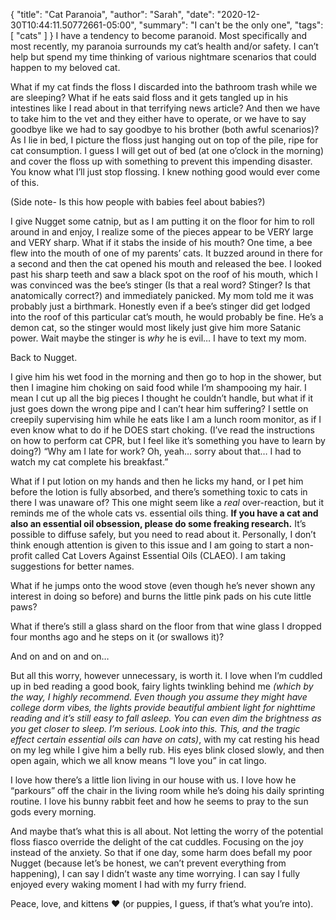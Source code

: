{
    "title": "Cat Paranoia",
    "author": "Sarah",
    "date": "2020-12-30T10:44:11.50772661-05:00",
    "summary": "I can't be the only one",
    "tags": [
        "cats"
    ]
}
I have a tendency to become paranoid. Most specifically and most
recently, my paranoia surrounds my cat’s health and/or safety. I can’t
help but spend my time thinking of various nightmare scenarios that
could happen to my beloved cat.

What if my cat finds the floss I discarded into the bathroom trash while
we are sleeping? What if he eats said floss and it gets tangled up in
his intestines like I read about in that terrifying news article? And
then we have to take him to the vet and they either have to operate, or
we have to say goodbye like we had to say goodbye to his brother (both
awful scenarios)? As I lie in bed, I picture the floss just hanging out
on top of the pile, ripe for cat consumption. I guess I will get out of
bed (at one o’clock in the morning) and cover the floss up with
something to prevent this impending disaster. You know what I’ll just
stop flossing. I knew nothing good would ever come of this.

(Side note- Is this how people with babies feel about babies?)

I give Nugget some catnip, but as I am putting it on the floor for him
to roll around in and enjoy, I realize some of the pieces appear to be
VERY large and VERY sharp. What if it stabs the inside of his mouth? One
time, a bee flew into the mouth of one of my parents’ cats. It buzzed
around in there for a second and then the cat opened his mouth and
released the bee. I looked past his sharp teeth and saw a black spot on
the roof of his mouth, which I was convinced was the bee’s stinger (Is
that a real word? Stinger? Is that anatomically correct?) and
immediately panicked. My mom told me it was probably just a birthmark.
Honestly even if a bee’s stinger did get lodged into the roof of this
particular cat’s mouth, he would probably be fine. He’s a demon cat, so
the stinger would most likely just give him more Satanic power. Wait
maybe the stinger is *why* he is evil… I have to text my mom.

Back to Nugget.

I give him his wet food in the morning and then go to hop in the shower,
but then I imagine him choking on said food while I’m shampooing my
hair. I mean I cut up all the big pieces I thought he couldn’t handle,
but what if it just goes down the wrong pipe and I can’t hear him
suffering? I settle on creepily supervising him while he eats like I am
a lunch room monitor, as if I even know what to do if he DOES start
choking. (I’ve read the instructions on how to perform cat CPR, but I
feel like it’s something you have to learn by doing?) “Why am I late for
work? Oh, yeah… sorry about that… I had to watch my cat complete his
breakfast.”

What if I put lotion on my hands and then he licks my hand, or I pet him
before the lotion is fully absorbed, and there’s something toxic to cats
in there I was unaware of? This one might seem like a *real*
over-reaction, but it reminds me of the whole cats vs. essential oils
thing. **If you have a cat and also an essential oil obsession, please
do some freaking research.** It’s possible to diffuse safely, but you
need to read about it. Personally, I don’t think enough attention is
given to this issue and I am going to start a non-profit called Cat
Lovers Against Essential Oils (CLAEO). I am taking suggestions for
better names.

What if he jumps onto the wood stove (even though he’s never shown any
interest in doing so before) and burns the little pink pads on his cute
little paws?

What if there’s still a glass shard on the floor from that wine glass I
dropped four months ago and he steps on it (or swallows it)?

And on and on and on…

But all this worry, however unnecessary, is worth it. I love when I’m
cuddled up in bed reading a good book, fairy lights twinkling behind me
*(which by the way, I highly recommend. Even though you assume they
might have college dorm vibes, the lights provide beautiful ambient
light for nighttime reading and it’s still easy to fall asleep. You can
even dim the brightness as you get closer to sleep. I’m serious. Look
into this. This, and the tragic effect certain essential oils can have
on cats)*, with my cat resting his head on my leg while I give him a
belly rub. His eyes blink closed slowly, and then open again, which we
all know means “I love you” in cat lingo.

I love how there’s a little lion living in our house with us. I love how
he “parkours” off the chair in the living room while he’s doing his
daily sprinting routine. I love his bunny rabbit feet and how he seems
to pray to the sun gods every morning.

And maybe that’s what this is all about. Not letting the worry of the
potential floss fiasco override the delight of the cat cuddles. Focusing
on the joy instead of the anxiety. So that if one day, some harm does
befall my poor Nugget (because let’s be honest, we can’t prevent
everything from happening), I can say I didn’t waste any time worrying.
I can say I fully enjoyed every waking moment I had with my furry
friend.

Peace, love, and kittens :heart: (or puppies, I guess, if that’s what
you’re into).
